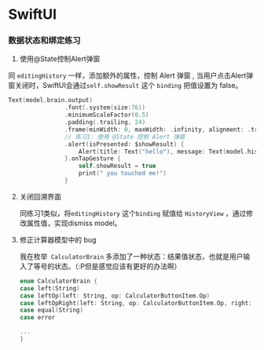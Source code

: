 # SwiftUI

### 数据状态和绑定练习

1. 使用@State控制Alert弹窗

同 `editingHistory` 一样，添加额外的属性，控制 Alert 弹窗 , 当用户点击Alert弹窗关闭时，SwiftUI会通过`self.showResult` 这个 `binding` 把值设置为 false。

```swift
Text(model.brain.output)
                .font(.system(size:76))
                .minimumScaleFactor(0.5)
                .padding(.trailing, 24)
                .frame(minWidth: 0, maxWidth: .infinity, alignment: .trailing)
                // 练习1: 使用 @State 控制 Alert 弹窗
                .alert(isPresented: $showResult) {
                    Alert(title: Text("hello"), message: Text(model.historyDetail + "\n" + model.brain.output), dismissButton: .default(Text("OK")))
                }.onTapGesture {
                    self.showResult = true
                    print(" you touched me!")
                }
```



2. 关闭回溯界面

   同练习1类似，将`editingHistory` 这个`binding` 赋值给 `HistoryView` ，通过修改属性值，实现dismiss model。

   

3. 修正计算器模型中的 bug

   我在枚举` CalculatorBrain` 多添加了一种状态：结果值状态，也就是用户输入了等号的状态。（:P但是感觉应该有更好的办法啊）

   ```swift
   enum CalculatorBrain {
   case left(String)
   case leftOp(left: String, op: CalculatorButtonItem.Op)
   case leftOpRight(left: String, op: CalculatorButtonItem.Op, right: String)
   case equal(String) 
   case error
   
   ...
   }
   ```

   